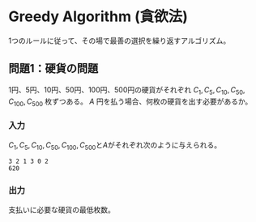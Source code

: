 # Greedy Algorithm (貪欲法)
1つのルールに従って、その場で最善の選択を繰り返すアルゴリズム。
## 問題1：硬貨の問題
1円、5円、10円、50円、100円、500円の硬貨がそれぞれ $C_1,C_5,C_{10},C_{50},C_{100},C_{500}$ 枚ずつある。
$A$ 円を払う場合、何枚の硬貨を出す必要があるか。
### 入力
$C_1,C_5,C_{10},C_{50},C_{100},C_{500}$と$A$がそれぞれ次のように与えられる。

```
3 2 1 3 0 2
620
```
### 出力
支払いに必要な硬貨の最低枚数。
